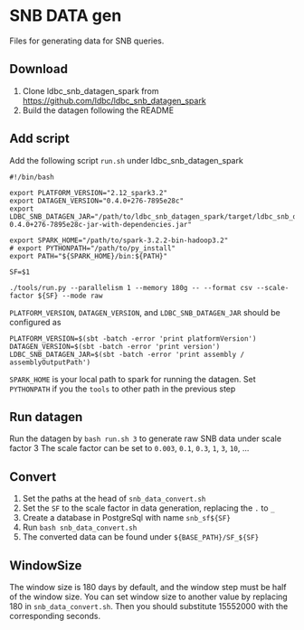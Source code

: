 # SNB DATA gen
Files for generating data for SNB queries.

## Download 
1. Clone ldbc_snb_datagen_spark from https://github.com/ldbc/ldbc_snb_datagen_spark
2. Build the datagen following the README

## Add script
Add the following script `run.sh` under ldbc_snb_datagen_spark
```shell
#!/bin/bash

export PLATFORM_VERSION="2.12_spark3.2"
export DATAGEN_VERSION="0.4.0+276-7895e28c"
export LDBC_SNB_DATAGEN_JAR="/path/to/ldbc_snb_datagen_spark/target/ldbc_snb_datagen_2.12_spark3.2-0.4.0+276-7895e28c-jar-with-dependencies.jar"

export SPARK_HOME="/path/to/spark-3.2.2-bin-hadoop3.2" 
# export PYTHONPATH="/path/to/py_install"
export PATH="${SPARK_HOME}/bin:${PATH}"

SF=$1

./tools/run.py --parallelism 1 --memory 180g -- --format csv --scale-factor ${SF} --mode raw
```
`PLATFORM_VERSION`, `DATAGEN_VERSION`, and `LDBC_SNB_DATAGEN_JAR` should be configured as
```shell
PLATFORM_VERSION=$(sbt -batch -error 'print platformVersion')
DATAGEN_VERSION=$(sbt -batch -error 'print version')
LDBC_SNB_DATAGEN_JAR=$(sbt -batch -error 'print assembly / assemblyOutputPath')
```
`SPARK_HOME` is your local path to spark for running the datagen. Set `PYTHONPATH` if you the `tools` to other path in the previous step

## Run datagen
Run the datagen by `bash run.sh 3` to generate raw SNB data under scale factor 3
The scale factor can be set to `0.003`, `0.1`, `0.3`, `1`, `3`, `10`, ...

## Convert 
1. Set the paths at the head of `snb_data_convert.sh`
2. Set the `SF` to the scale factor in data generation, replacing the `.` to `_`
3. Create a database in PostgreSql with name `snb_sf${SF}`
4. Run `bash snb_data_convert.sh`
5. The converted data can be found under `${BASE_PATH}/SF_${SF}`

## WindowSize
The window size is 180 days by default, and the window step must be half of the window size. You can set window size to another value by replacing 180 in `snb_data_convert.sh`. Then you should substitute 15552000 with the corresponding seconds. 